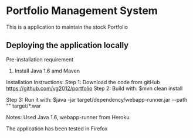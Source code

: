 # Portfolio Management System

This is a application to maintain the stock Portfolio

## Deploying the application locally
Pre-installation requirement
1. Install Java 1.6 amd Maven  

Installation Instructions:
Step 1:
Download the code from gitHub
	https://github.com/vg2012/portfolio
Step 2:
Build with:
    $mvn clean install

Step 3:
Run it with:
    $java -jar target/dependency/webapp-runner.jar --path "" target/*.war

Notes: Used Java 1.6, webapp-runner from Heroku.

The application has been tested in Firefox